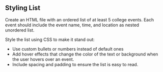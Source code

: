 ## Styling List
Create an HTML file with an ordered list of at least 5 college events. Each event should include the event name, time, and location as nested unordered list.

Style the list using CSS to make it stand out:

* Use custom bullets or numbers instead of default ones
* Add hover effects that change the color of the text or background when the user hovers over an event.
* Include spacing and padding to ensure the list is easy to read.